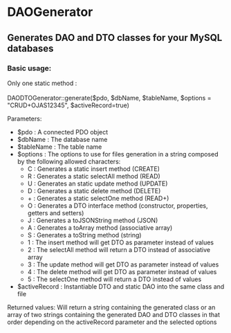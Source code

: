 # DAOGenerator
## Generates DAO and DTO classes for your MySQL databases
### Basic usage:<br>
Only one static method :<br>
<br>
DAODTOGenerator::generate($pdo, $dbName, $tableName, $options = "CRUD+OJAS12345", $activeRecord=true)

Parameters: 
- $pdo : A connected PDO object
- $dbName : The database name
- $tableName : The table name
- $options : The options to use for files generation in a string composed by the following allowed characters:<br>
    * C : Generates a static insert method (CREATE)
    * R : Generates a static selectAll method (READ)
    * U : Generates an static update method (UPDATE)
    * D : Generates a static delete method (DELETE)
    * \+ : Generates a static selectOne method (READ+)
    * O : Generates a DTO interface method (constructor, properties, getters and setters)
    * J : Generates a toJSONString method (JSON)
    * A : Generates a toArray method (associative array)
    * S : Generates a toString method (string)
    * 1 : The insert method will get DTO as parameter instead of values
    * 2 : The selectAll method will return a DTO instead of associative array
    * 3 : The update method will get DTO as parameter instead of values
    * 4 : The delete method will get DTO as parameter instead of values
    * 5 : The selectOne method will return a DTO instead of values
- $activeRecord : Instantiable DTO and static DAO into the same class and file

Returned values:
Will return a string containing the generated class or an array of two strings containing the generated DAO and DTO classes in that order depending on the activeRecord parameter and the selected options